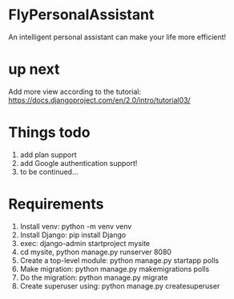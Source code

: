 # FlyPersonalAssistant
An intelligent personal assistant can make your life more efficient!

# up next
Add more view according to the tutorial: https://docs.djangoproject.com/en/2.0/intro/tutorial03/

# Things todo
1. add plan support
2. add Google authentication support!
3. to be continued...

# Requirements
1. Install venv: python -m venv venv
2. Install Django: pip install Django
3. exec: django-admin startproject mysite
4. cd mysite, python manage.py runserver 8080
5. Create a top-level module: python manage.py startapp polls
6. Make migration: python manage.py makemigrations polls
7. Do the migration: python manage.py migrate
8. Create superuser using: python manage.py createsuperuser
